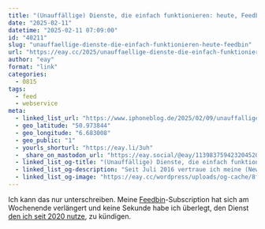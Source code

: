 ```yaml
---
title: "(Unauffällige) Dienste, die einfach funktionieren: heute, Feedbin."
date: "2025-02-11"
datetime: "2025-02-11 07:09:00"
id: "40211"
slug: "unauffaellige-dienste-die-einfach-funktionieren-heute-feedbin"
url: "https://eay.cc/2025/unauffaellige-dienste-die-einfach-funktionieren-heute-feedbin/"
author: "eay"
format: "link"
categories:
  - 0815
tags:
  - feed
  - webservice
meta:
  - linked_list_url: "https://www.iphoneblog.de/2025/02/09/unauffallige-dienste-die-einfach-funktionieren-heute-feedbin/"
  - geo_latitude: "50.973844"
  - geo_longitude: "6.683008"
  - geo_public: "1"
  - yourls_shorturl: "https://eay.li/3uh"
  - _share_on_mastodon_url: "https://eay.social/@eay/113983759423204520"
  - linked_list_og-title: "(Unauffällige) Dienste, die einfach funktionieren: heute, Feedbin."
  - linked_list_og-description: "Seit Juli 2016 vertraue ich meine (News-)Feeds dem RSS-Dienst Feedbin an. Die dort hinterlegten 272 Subscriptions lese ich aktuell in Lire am iPhone. Diese Apps wechseln (häufig) – von Reeder Classic, Unread, ReadKit bis NetNewsWire und …"
  - linked_list_og-image: "https://eay.cc/wordpress/uploads/og-cache/8f3beaf71614960d30333ed2c9d70a7c.webp"
---
```


Ich kann das nur unterschreiben. Meine [Feedbin](https://feedbin.com/)\-Subscription hat sich am Wochenende verlängert und keine Sekunde habe ich überlegt, den Dienst [den ich seit 2020 nutze](https://eay.cc/2020/feedbin/), zu kündigen.
